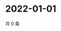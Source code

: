 # 2022-01-01

共 0 条

<!-- BEGIN WEIBO -->
<!-- 最后更新时间 Sat Jan 01 2022 11:14:14 GMT+0800 (China Standard Time) -->

<!-- END WEIBO -->
